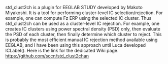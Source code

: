 std_clust2ch is a plugin for EEGLAB STUDY developed by Makoto Miyakoshi. It is a tool for performing cluster-level IC selection/rejection. For example, one can compute Fz ERP using the selected IC cluster. Thus std_clust2ch can be used as a cluster-level IC rejection. For example, one creates IC clusters using power spectral density (PSD) only, then evaluate the PSD of each cluster, then finally determine which cluster to reject. This is probably the most efficient manual IC rejection method available using EEGLAB, and I have been using this approach until Luca developed ICLabel(). Here is the link for the dedicated Wiki page. https://github.com/sccn/std_clust2chan
